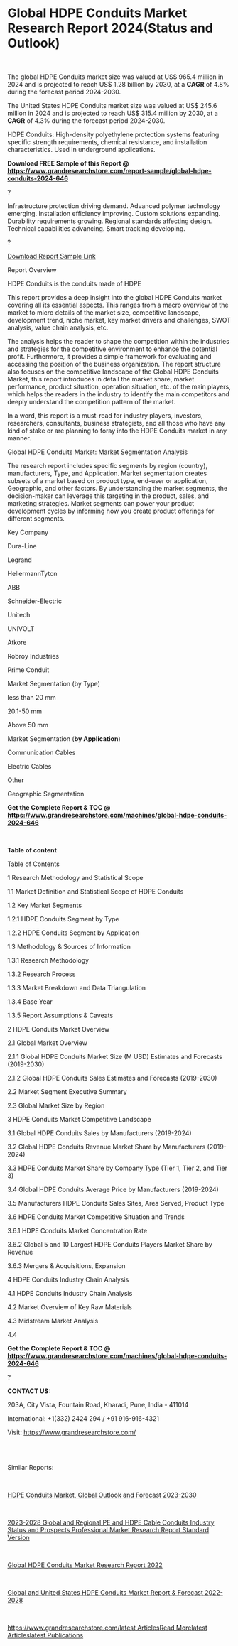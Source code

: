 <h1>Global HDPE Conduits Market Research Report 2024(Status and Outlook)</h1><br/><p>The global HDPE Conduits market size was valued at US$ 965.4 million in 2024 and is projected to reach US$ 1.28 billion by 2030, at a <strong>CAGR</strong> of 4.8% during the forecast period 2024-2030.</p>
 
 
 
 <p>The United States HDPE Conduits market size was valued at US$ 245.6 million in 2024 and is projected to reach US$ 315.4 million by 2030, at a <strong>CAGR</strong> of 4.3% during the forecast period 2024-2030.</p>
 
 
 
 <p>HDPE Conduits: High-density polyethylene protection systems featuring specific strength requirements, chemical resistance, and installation characteristics. Used in underground applications.</p>
 
 
 
 <div><b>Download FREE Sample of this Report @ <a href="https://www.grandresearchstore.com/report-sample/global-hdpe-conduits-2024-646">https://www.grandresearchstore.com/report-sample/global-hdpe-conduits-2024-646</a></b></div>
 
 
 
 <p>? </p>
 
 
 
 <p>Infrastructure protection driving demand. Advanced polymer technology emerging. Installation efficiency improving. Custom solutions expanding. Durability requirements growing. Regional standards affecting design. Technical capabilities advancing. Smart tracking developing.</p>
 
 
 
 <p>? </p>
 
 
 
 <p><a href="https://www.grandresearchstore.com/mr-admin/report-sample/global-hdpe-conduits-2024-646">Download Report Sample Link</a></p>
 
 
 
 <p>Report Overview</p>
 
 
 
 <p>HDPE Conduits is the conduits made of HDPE</p>
 
 
 
 <p>This report provides a deep insight into the global HDPE Conduits market covering all its essential aspects. This ranges from a macro overview of the market to micro details of the market size, competitive landscape, development trend, niche market, key market drivers and challenges, SWOT analysis, value chain analysis, etc.</p>
 
 
 
 <p>The analysis helps the reader to shape the competition within the industries and strategies for the competitive environment to enhance the potential profit. Furthermore, it provides a simple framework for evaluating and accessing the position of the business organization. The report structure also focuses on the competitive landscape of the Global HDPE Conduits Market, this report introduces in detail the market share, market performance, product situation, operation situation, etc. of the main players, which helps the readers in the industry to identify the main competitors and deeply understand the competition pattern of the market.</p>
 
 
 
 <p>In a word, this report is a must-read for industry players, investors, researchers, consultants, business strategists, and all those who have any kind of stake or are planning to foray into the HDPE Conduits market in any manner.</p>
 
 
 
 <p>Global HDPE Conduits Market: Market Segmentation Analysis</p>
 
 
 
 <p>The research report includes specific segments by region (country), manufacturers, Type, and Application. Market segmentation creates subsets of a market based on product type, end-user or application, Geographic, and other factors. By understanding the market segments, the decision-maker can leverage this targeting in the product, sales, and marketing strategies. Market segments can power your product development cycles by informing how you create product offerings for different segments.</p>
 
 
 
 <p>Key Company</p>
 
 
 
 <p>Dura-Line</p>
 
 
 
 <p>Legrand</p>
 
 
 
 <p>HellermannTyton</p>
 
 
 
 <p>ABB</p>
 
 
 
 <p>Schneider-Electric</p>
 
 
 
 <p>Unitech</p>
 
 
 
 <p>UNIVOLT</p>
 
 
 
 <p>Atkore</p>
 
 
 
 <p>Robroy Industries</p>
 
 
 
 <p>Prime Conduit</p>
 
 
 
 <p>Market Segmentation (by Type)</p>
 
 
 
 <p>less than 20 mm</p>
 
 
 
 <p>20.1-50 mm</p>
 
 
 
 <p>Above 50 mm</p>
 
 
 
 <p>Market Segmentation (<strong>by Application</strong>)</p>
 
 
 
 <p>Communication Cables</p>
 
 
 
 <p>Electric Cables</p>
 
 
 
 <p>Other</p>
 
 
 
 <p>Geographic Segmentation</p>
 
 
 
 <div><b>Get the Complete Report & TOC @ <a href="https://www.grandresearchstore.com/machines/global-hdpe-conduits-2024-646">https://www.grandresearchstore.com/machines/global-hdpe-conduits-2024-646</a></b></div>
 
 
 
 <p><br />
 
 <b>Table of content</b></p>
 
 
 
 <p>Table of Contents<br />
 
 1 Research Methodology and Statistical Scope<br />
 
 1.1 Market Definition and Statistical Scope of HDPE Conduits<br />
 
 1.2 Key Market Segments<br />
 
 1.2.1 HDPE Conduits Segment by Type<br />
 
 1.2.2 HDPE Conduits Segment by Application<br />
 
 1.3 Methodology & Sources of Information<br />
 
 1.3.1 Research Methodology<br />
 
 1.3.2 Research Process<br />
 
 1.3.3 Market Breakdown and Data Triangulation<br />
 
 1.3.4 Base Year<br />
 
 1.3.5 Report Assumptions & Caveats<br />
 
 2 HDPE Conduits Market Overview<br />
 
 2.1 Global Market Overview<br />
 
 2.1.1 Global HDPE Conduits Market Size (M USD) Estimates and Forecasts (2019-2030)<br />
 
 2.1.2 Global HDPE Conduits Sales Estimates and Forecasts (2019-2030)<br />
 
 2.2 Market Segment Executive Summary<br />
 
 2.3 Global Market Size by Region<br />
 
 3 HDPE Conduits Market Competitive Landscape<br />
 
 3.1 Global HDPE Conduits Sales by Manufacturers (2019-2024)<br />
 
 3.2 Global HDPE Conduits Revenue Market Share by Manufacturers (2019-2024)<br />
 
 3.3 HDPE Conduits Market Share by Company Type (Tier 1, Tier 2, and Tier 3)<br />
 
 3.4 Global HDPE Conduits Average Price by Manufacturers (2019-2024)<br />
 
 3.5 Manufacturers HDPE Conduits Sales Sites, Area Served, Product Type<br />
 
 3.6 HDPE Conduits Market Competitive Situation and Trends<br />
 
 3.6.1 HDPE Conduits Market Concentration Rate<br />
 
 3.6.2 Global 5 and 10 Largest HDPE Conduits Players Market Share by Revenue<br />
 
 3.6.3 Mergers & Acquisitions, Expansion<br />
 
 4 HDPE Conduits Industry Chain Analysis<br />
 
 4.1 HDPE Conduits Industry Chain Analysis<br />
 
 4.2 Market Overview of Key Raw Materials<br />
 
 4.3 Midstream Market Analysis<br />
 
 4.4</p>
 
 
 
 <div><b>Get the Complete Report & TOC @ <a href="https://www.grandresearchstore.com/machines/global-hdpe-conduits-2024-646">https://www.grandresearchstore.com/machines/global-hdpe-conduits-2024-646</a></b></div>
 
 
 
 <p>? </p>
 
 
 
 <p><b>CONTACT US:</b><br />
 
 203A, City Vista, Fountain Road, Kharadi, Pune, India - 411014<br />
 
 International: +1(332) 2424 294 / +91 916-916-4321<br />
 
 Visit: <a href="https://www.grandresearchstore.com/">https://www.grandresearchstore.com/</a><br />
 
 <br />
 
 <br />
 
 Similar Reports:<br />
 
 <br />
 
 <a href="https://www.grandresearchstore.com/machines/global-hdpe-conduits-forecast-2023-2030-354">HDPE Conduits Market, Global Outlook and Forecast 2023-2030</a><br />
 
 <br />
 
 <a href="https://www.grandresearchstore.com/chemicals-and-materials/global-regional-pe-hdpe-cable-conduits-2023-2028-606">2023-2028 Global and Regional PE and HDPE Cable Conduits Industry Status and Prospects Professional Market Research Report Standard Version</a><br />
 
 <br />
 
 <a href="https://www.grandresearchstore.com/machines/global-hdpe-conduits-2022-375">Global HDPE Conduits Market Research Report 2022</a><br />
 
 <br />
 
 <a href="https://www.grandresearchstore.com/machines/global-united-states-hdpe-conduits-2022-2028-727">Global and United States HDPE Conduits Market Report & Forecast 2022-2028</a><br />
 
 <br />
 
 <a href="https://gyeongbokgung.com">https://www.grandresearchstore.com/</a><a href="https://hallyeomaritime.com">latest Articles</a><a href="https://jingwansa.com">Read More</a><a href="https://nguoiviet.jp/">latest Articles</a><a href="https://www.intelmarketresearch.com/">latest Publications</a></p>